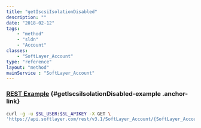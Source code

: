 ```yaml
---
title: "getIscsiIsolationDisabled"
description: ""
date: "2018-02-12"
tags:
    - "method"
    - "sldn"
    - "Account"
classes:
    - "SoftLayer_Account"
type: "reference"
layout: "method"
mainService : "SoftLayer_Account"
---
```


### [REST Example](#getIscsiIsolationDisabled-example) <a href="/article/rest/"><i class="fas fa-question"></i></a> {#getIscsiIsolationDisabled-example .anchor-link} 
```bash
curl -g -u $SL_USER:$SL_APIKEY -X GET \
'https://api.softlayer.com/rest/v3.1/SoftLayer_Account/{SoftLayer_AccountID}/getIscsiIsolationDisabled'
```

